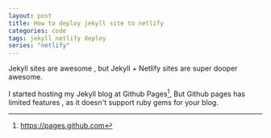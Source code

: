 ```yaml
---
layout: post
title: How to deploy jekyll site to netlify
categories: code
tags: jekyll netlify deploy
series: "netlify"
---
```


Jekyll sites are awesome , but Jekyll + Netlify sites are super dooper awesome.
<!--more-->
I started hosting my Jekyll blog at Github Pages[^1], But Github pages has limited features , as it doesn't support ruby gems for your blog. 





[^1]: <https://pages.github.com>